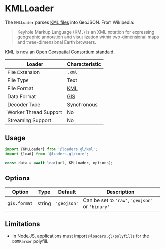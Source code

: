 # KMLLoader

The `KMLLoader` parses [KML files][kml_wikipedia] into GeoJSON. From Wikipedia:

> Keyhole Markup Language (KML) is an XML notation for expressing geographic
> annotation and visualization within two-dimensional maps and three-dimensional
> Earth browsers.

KML is now an [Open Geospatial Consortium standard][kml_ogc_standard].

[kml_ogc_standard]: https://www.ogc.org/standards/kml

| Loader                | Characteristic                             |
| --------------------- | ------------------------------------------ |
| File Extension        | `.kml`                                     |
| File Type             | Text                                       |
| File Format           | [KML][kml_wikipedia]                       |
| Data Format           | [GIS](docs/specifications/category-gis.md) |
| Decoder Type          | Synchronous                                |
| Worker Thread Support | No                                         |
| Streaming Support     | No                                         |

[kml_wikipedia]: https://en.wikipedia.org/wiki/Keyhole_Markup_Language

## Usage

```js
import {KMLLoader} from '@loaders.gl/kml';
import {load} from '@loaders.gl/core';

const data = await load(url, KMLLoader, options);
```

## Options

| Option       | Type   | Default     | Description                                       |
| ------------ | ------ | ----------- | ------------------------------------------------- |
| `gis.format` | string | `'geojson'` | Can be set to `'raw'`, `'geojson'` or `'binary'`. |

## Limitations

- In Node.JS, applications must import `@loaders.gl/polyfills` for the `DOMParser` polyfill.
